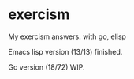 # exercism
My exercism answers. with go, elisp

Emacs lisp version (13/13) finished.

Go version (18/72) WIP.
